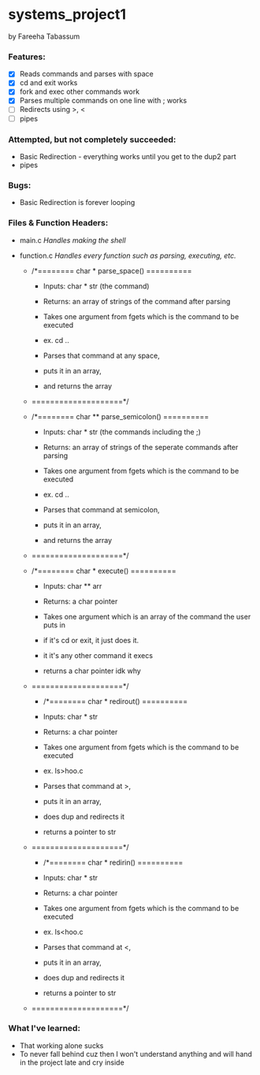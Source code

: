# systems_project1
by Fareeha Tabassum

### Features:
- [x] Reads commands and parses with space
- [x] cd and exit works
- [x] fork and exec other commands work
- [x] Parses multiple commands on one line with ; works 
- [ ] Redirects using >, <
- [ ] pipes 

### Attempted, but not completely succeeded:
* Basic Redirection - everything works until you get to the dup2 part
* pipes

### Bugs:
* Basic Redirection is forever looping
### Files & Function Headers:
* main.c *Handles making the shell*
	
* function.c *Handles every function such as parsing, executing, etc.*
	* /*======== char * parse_space() ==========
		* Inputs: char * str (the command)
		* Returns: an array of strings of the command after parsing 

		* Takes one argument from fgets which is the command to be executed
		* ex. cd ..
		* Parses that command at any space, 
		* puts it in an array,
		* and returns the array
	* ====================*/

	* /*======== char ** parse_semicolon() ==========
		* Inputs:  char * str (the commands including the ;)
		* Returns: an array of strings of the seperate commands after parsing 

		* Takes one argument from fgets which is the command to be executed
		* ex. cd ..
		* Parses that command at semicolon, 
		* puts it in an array,
		* and returns the array
	* ====================*/

	* /*======== char * execute() ==========
		* Inputs:  char ** arr
		* Returns: a char pointer

		* Takes one argument which is an array of the command the user puts in
		* if it's cd or exit, it just does it.
		* it it's any other command it execs
		* returns a char pointer idk why
	* ====================*/
		* /*======== char * redirout() ==========
		* Inputs:  char * str
		* Returns: a char pointer
		
		* Takes one argument from fgets which is the command to be executed
		* ex. ls>hoo.c
		* Parses that command at >, 
		* puts it in an array,
		* does dup and redirects it
		* returns a pointer to str
	* ====================*/
		* /*======== char * redirin() ==========
		* Inputs:  char * str
		* Returns: a char pointer

		* Takes one argument from fgets which is the command to be executed
		* ex. ls<hoo.c
		* Parses that command at <, 
		* puts it in an array,
		* does dup and redirects it
		* returns a pointer to str
	* ====================*/

### What I've learned:
  * That working alone sucks
  * To never fall behind cuz then I won't understand anything and will hand in the project late and cry inside

